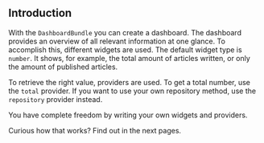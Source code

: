 ## Introduction

With the `DashboardBundle` you can create a dashboard. The dashboard
provides an overview of all relevant information at one glance. To
accomplish this, different widgets are used. The default widget type is
`number`. It shows, for example, the total amount of articles written,
or only the amount of published articles.

To retrieve the right value, providers are used. To get a total number,
use the `total` provider. If you want to use your own repository method,
use the `repository` provider instead.

You have complete freedom by writing your own widgets and providers.

Curious how that works? Find out in the next pages.
